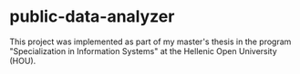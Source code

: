 # public-data-analyzer
This project was implemented as part of my master's thesis in the program "Specialization in Information Systems" at the Hellenic Open University (HOU).
